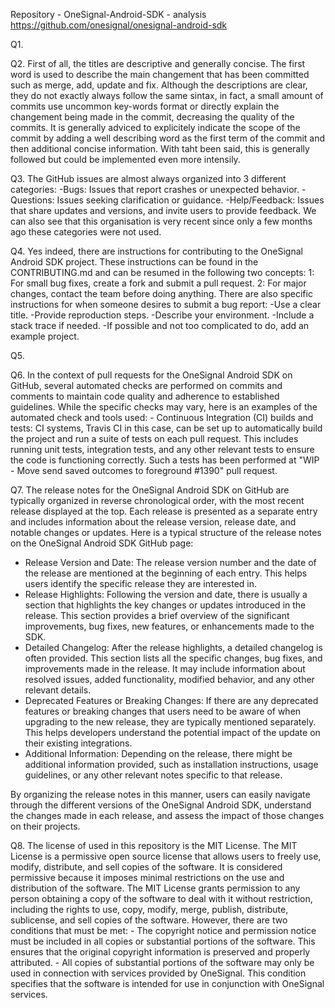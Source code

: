 Repository - OneSignal-Android-SDK - analysis
https://github.com/onesignal/onesignal-android-sdk

Q1.

Q2. First of all, the titles are descriptive and generally concise. The first word is used to describe the main changement that has been committed such as merge, add, update and fix. Although the descriptions are clear, they do not exactly always follow the same sintax, in fact, a small amount of commits use uncommon key-words format or directly explain the changement being made in the commit, decreasing the quality of the commits. It is generally adviced to explicitely indicate the scope of the commit by adding a well describing word as the first term of the commit and then additional concise information. With taht been said, this is generally followed but could be implemented even more intensily.

Q3. The GitHub issues are almost always organized into 3 different categories:
    -Bugs: Issues that report crashes or unexpected behavior.
    -Questions: Issues seeking clarification or guidance.
    -Help/Feedback: Issues that share updates and versions, and invite users to provide feedback.
    We can also see that this organisation is very recent since only a few months ago these categories were not used.
    
Q4. Yes indeed, there are instructions for contributing to the OneSignal Android SDK project. These instructions can be found in the CONTRIBUTING.md and can be resumed in the following two concepts:
    1: For small bug fixes, create a fork and submit a pull request.
    2: For major changes, contact the team before doing anything.
    There are also specific instructions for when someone desires to submit a bug report:
    -Use a clear title.
    -Provide reproduction steps.
    -Describe your environment.
    -Include a stack trace if needed.
    -If possible and not too complicated to do, add an example project.
    
Q5.

Q6. In the context of pull requests for the OneSignal Android SDK on GitHub, several automated checks are performed on commits and comments to maintain code quality and adherence to established guidelines. While the specific checks may vary, here is an examples of the automated check and tools used:
    - Continuous Integration (CI) builds and tests: CI systems, Travis CI in this case, can be set up to automatically build the project and run a suite of tests on each pull request. This        includes running unit tests, integration tests, and any other relevant tests to ensure the code is functioning correctly. Such a tests has been performed at "WIP - Move send saved outcomes to foreground #1390" pull request.
    

Q7. The release notes for the OneSignal Android SDK on GitHub are typically organized in reverse chronological order, with the most recent release displayed at the top. Each release is presented as a separate entry and includes information about the release version, release date, and notable changes or updates.
    Here is a typical structure of the release notes on the OneSignal Android SDK GitHub page:
   - Release Version and Date: The release version number and the date of the release are mentioned at the beginning of each entry. This helps users identify the specific release they are interested in.
   - Release Highlights: Following the version and date, there is usually a section that highlights the key changes or updates introduced in the release. This section provides a brief overview of the significant improvements, bug fixes, new features, or enhancements made to the SDK.
   - Detailed Changelog: After the release highlights, a detailed changelog is often provided. This section lists all the specific changes, bug fixes, and improvements made in the release. It may include information about resolved issues, added functionality, modified behavior, and any other relevant details.
   - Deprecated Features or Breaking Changes: If there are any deprecated features or breaking changes that users need to be aware of when upgrading to the new release, they are typically mentioned separately. This helps developers understand the potential impact of the update on their existing integrations.
   - Additional Information: Depending on the release, there might be additional information provided, such as installation instructions, usage guidelines, or any other relevant notes specific to that release.

By organizing the release notes in this manner, users can easily navigate through the different versions of the OneSignal Android SDK, understand the changes made in each release, and assess the impact of those changes on their projects.

Q8. The license of used in this repository is the MIT License. The MIT License is a permissive open source license that allows users to freely use, modify, distribute,   and sell copies of the software. It is considered permissive because it imposes minimal restrictions on the use and distribution of the software.
    The MIT License grants permission to any person obtaining a copy of the software to deal with it without restriction, including the rights to use, copy, modify, merge, publish, distribute, sublicense, and sell copies of the software. However, there are two conditions that must be met:
    - The copyright notice and permission notice must be included in all copies or substantial portions of the software. This ensures that the original copyright information is preserved and properly attributed.
    - All copies of substantial portions of the software may only be used in connection with services provided by OneSignal. This condition specifies that the software is intended for use in conjunction with OneSignal services.
